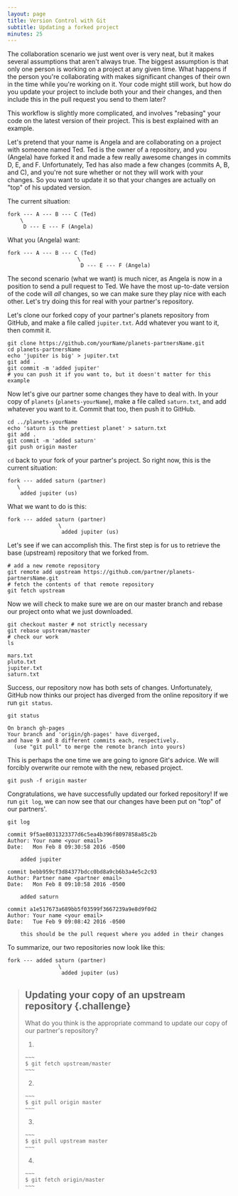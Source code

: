 ```yaml
---
layout: page
title: Version Control with Git
subtitle: Updating a forked project
minutes: 25
---
```


The collaboration scenario we just went over is very neat, but it makes several assumptions that aren't always true. The biggest assumption is that only one person is working on a project at any given time. What happens if the person you're collaborating with makes significant changes of their own in the time while you're working on it. Your code might still work, but how do you update your project to include both your and their changes, and then include this in the pull request you send to them later?

This workflow is slightly more complicated, and involves "rebasing" your code on the latest version of their project. This is best explained with an example.

Let's pretend that your name is Angela and are collaborating on a project with someone named Ted. Ted is the owner of a repository, and you (Angela) have forked it and made a few really awesome changes in commits D, E, and F. Unfortunately, Ted has also made a few changes (commits A, B, and C), and you're not sure whether or not they will work with your changes. So you want to update it so that your changes are actually on "top" of his updated version.

The current situation:

```
fork --- A --- B --- C (Ted)
    \
     D --- E --- F (Angela)
```

What you (Angela) want:

```
fork --- A --- B --- C (Ted)
                      \
                       D --- E --- F (Angela)
```

The second scenario (what we want) is much nicer, as Angela is now in a position to send a pull request to Ted. We have the most up-to-date version of the code will *all* changes, so we can make sure they play nice with each other. Let's try doing this for real with your partner's repository.

Let's clone our forked copy of your partner's planets repository from GitHub, and make a file called `jupiter.txt`. Add whatever you want to it, then commit it.

```{.bash}
git clone https://github.com/yourName/planets-partnersName.git
cd planets-partnersName
echo 'jupiter is big' > jupiter.txt
git add .
git commit -m 'added jupiter'
# you can push it if you want to, but it doesn't matter for this example
```

Now let's give our partner some changes they have to deal with. In your copy of `planets` (`planets-yourName`), make a file called `saturn.txt`, and add whatever you want to it. Commit that too, then push it to GitHub.

```{.bash}
cd ../planets-yourName
echo 'saturn is the prettiest planet' > saturn.txt
git add .
git commit -m 'added saturn'
git push origin master
```

`cd` back to your fork of your partner's project. So right now, this is the current situation:

```
fork --- added saturn (partner)
   \
    added jupiter (us)
```

What we want to do is this:

```
fork --- added saturn (partner)
                \
                 added jupiter (us)
```

Let's see if we can accomplish this. The first step is for us to retrieve the base (upstream) repository that we forked from.

```{.bash}
# add a new remote repository
git remote add upstream https://github.com/partner/planets-partnersName.git
# fetch the contents of that remote repository
git fetch upstream
```

Now we will check to make sure we are on our master branch and rebase our project onto what we just downloaded.

```{.bash}
git checkout master # not strictly necessary
git rebase upstream/master
# check our work
ls
```
```{.output}
mars.txt
pluto.txt
jupiter.txt
saturn.txt
```

Success, our repository now has both sets of changes. Unfortunately, GitHub now thinks our project has diverged from the online repository if we run `git status`.

```{.bash}
git status
```
```{.output}
On branch gh-pages
Your branch and 'origin/gh-pages' have diverged,
and have 9 and 8 different commits each, respectively.
  (use "git pull" to merge the remote branch into yours)
```

This is perhaps the one time we are going to ignore Git's advice. We will forcibly overwrite our remote with the new, rebased project.

```{.bash}
git push -f origin master
```

Congratulations, we have successfully updated our forked repository! If we run `git log`, we can now see that our changes have been put on "top" of our partners'.

```{.bash}
git log
```
```{.output}
commit 9f5ae8031323377d6c5ea4b396f8097858a85c2b
Author: Your name <your email>
Date:   Mon Feb 8 09:30:58 2016 -0500

    added jupiter

commit bebb959cf3d84377bdcc0bd8a9cb6b3a4e5c2c93
Author: Partner name <partner email>
Date:   Mon Feb 8 09:10:58 2016 -0500

    added saturn

commit a1e517673a689bb5f03599f3667239a9e8d9f0d2
Author: Your name <your email>
Date:   Tue Feb 9 09:08:42 2016 -0500

    this should be the pull request where you added in their changes
```

To summarize, our two repositories now look like this:

```
fork --- added saturn (partner)
                \
                 added jupiter (us)
```

> ## Updating your copy of an upstream repository {.challenge}
>
> What do you think is the appropriate command to update our copy of our partner's repository?
>
> 1.
>
>     ~~~
>     $ git fetch upstream/master
>     ~~~
> 2.
>
>     ~~~
>     $ git pull origin master
>     ~~~
> 3.
>
>     ~~~
>     $ git pull upstream master
>     ~~~
> 4.
>
>     ~~~
>     $ git fetch origin/master
>     ~~~
